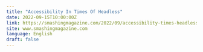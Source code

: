 ```yaml
---
title: "Accessibility In Times Of Headless"
date: 2022-09-15T10:00:00Z
link: https://smashingmagazine.com/2022/09/accessibility-times-headless/?utm_medium=RSS&utm_source=news.12bit.vn
site: www.smashingmagazine.com
language: English
draft: false
---
```

